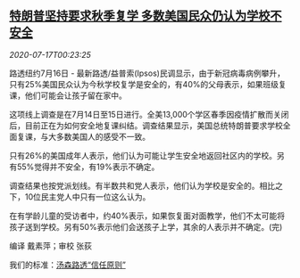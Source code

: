 <!--1594947314000-->
[特朗普坚持要求秋季复学 多数美国民众仍认为学校不安全](https://cn.reuters.com/article/trump-school-reopening-0716-thur-idCNKCS24I01I)
------

<div><i>2020-07-17T00:23:25</i></div><div class="StandardArticleBody_body"><p>路透纽约7月16日 - 最新路透/益普索(Ipsos)民调显示，由于新冠病毒病例攀升，只有25%美国民众认为今秋学校复学是安全的，有40%的父母表示，如果班级复课，他们可能会让孩子留在家中。 </p><p>这项线上调查是在7月14日至15日进行。全美13,000个学区春季因疫情扩散而关闭后，目前正在为如何安全地复课纠结。调查结果显示，美国总统特朗普要求学校全面复课，与大多数美国人的感受不一致。 </p><p>只有26%的美国成年人表示，他们认为可能让学生安全地返回社区内的学校。另有55%觉得并不安全，有19%表示不确定。 </p><p>调查结果也按党派划线。有半数共和党人表示，他们认为学校是安全的。相比之下，10位民主党人中只有一位这么认为。 </p><p>在有学龄儿童的受访者中，约40%表示，如果恢复面对面教学，他们不太可能将孩子送到学校。另有50%表示他们会送孩子上学，其余的人表示并不确定。(完) </p><div class="Attribution_container"><div class="Attribution_attribution"><p class="Attribution_content">编译 戴素萍；审校 张荻 </p></div></div><div class="StandardArticleBody_trustBadgeContainer"><span class="StandardArticleBody_trustBadgeTitle">我们的标准：</span><span class="trustBadgeUrl"><a href="https://www.thomsonreuters.cn/content/dam/openweb/documents/pdf/china/brochures/about-us-1.pdf">汤森路透“信任原则”</a></span></div></div>
